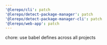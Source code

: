 ```yaml
---
'@lerepo/cli': patch
'@lerepo/detect-package-manager': patch
'@lerepo/detect-package-manager-cli': patch
'@lerepo/web-app': patch
---
```


chore: use babel defines across all projects
